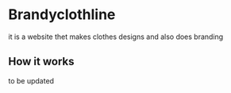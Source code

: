 # Brandyclothline
it is a website thet makes clothes designs and also does branding

## How it works
to be updated
